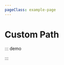 ```yaml
---
pageClass: example-page
---
```


# Custom Path

::: demo
<template>

  <div>
    <div>
      Marker icon are retrieved from {{ path }} custom path
    </div>
    <l-map
      :zoom="zoom"
      :center="center"
      style="height: 500px; width: 100%"
    >
      <l-tile-layer
        :url="url"
        :attribution="attribution"
      />
      <l-marker :lat-lng="marker" />
      <l-icon-default :image-path="path" />
    </l-map>
  </div>
</template>

<script>
import { latLng } from "leaflet";
import { LMap, LTileLayer, LMarker, LIconDefault } from "wgis.leaflet.vue2";

export default {
  name: "CustomPath",
  components: {
    LMap,
    LTileLayer,
    LMarker,
    LIconDefault
  },
  data() {
    return {
      zoom: 13,
      path: "/images/",
      center: [47.41322, -1.219482],
      url: 'https://{s}.tile.openstreetmap.org/{z}/{x}/{y}.png',
      attribution:
        '&copy; <a href="http://osm.org/copyright">OpenStreetMap</a> contributors',
      marker: latLng(47.41322, -1.219482)
    };
  }
};
</script>

:::
